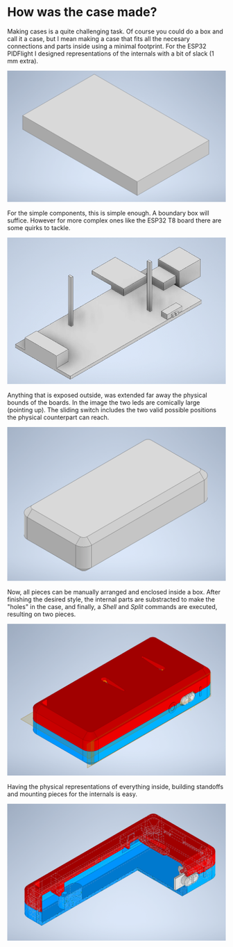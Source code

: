 # How was the case made?

Making cases is a quite challenging task. Of course you could do a box and call it a case, but I mean making a case that fits all the necesary connections and parts inside using a minimal footprint. For the ESP32 PIDFlight I designed representations of the internals with a bit of slack (1 mm extra).

![](case/images/00_lipo.PNG)

For the simple components, this is simple enough. A boundary box will suffice. However for more complex ones like the ESP32 T8 board there are some quirks to tackle.

![](case/images/01_esp32.PNG)

Anything that is exposed outside, was extended far away the physical bounds of the boards. In the image the two leds are comically large (pointing up). The sliding switch includes the two valid possible positions the physical counterpart can reach.

![](case/images/02_box.PNG)

Now, all pieces can be manually arranged and enclosed inside a box. After finishing the desired style, the internal parts are substracted to make the "holes" in the case, and finally, a *Shell* and *Split* commands are executed, resulting on two pieces. 

![](case/images/03_case.PNG)

Having the physical representations of everything inside, building standoffs and mounting pieces for the internals is easy.

![](case/images/04_quarterview.PNG)
